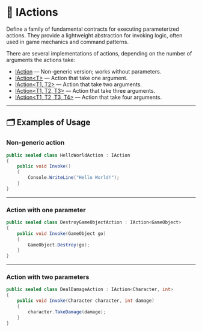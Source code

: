 # 🧩 IActions

Define a family of fundamental contracts for executing parameterized actions. They provide a lightweight
abstraction for invoking logic, often used in game mechanics and command patterns.

There are several implementations of actions, depending on the number of arguments the actions take:

- [IAction](IAction.md) — Non-generic version; works without parameters.
- [IAction&lt;T&gt;](IAction%601.md) — Action that take one argument.
- [IAction&lt;T1, T2&gt;](IAction%602.md) — Action that take two arguments.
- [IAction&lt;T1, T2, T3&gt;](IAction%603.md) — Action that take three arguments.
- [IAction&lt;T1, T2, T3, T4&gt;](IAction%604.md) — Action that take four arguments.

---

## 🗂 Examples of Usage

### Non-generic action

```csharp
public sealed class HelloWorldAction : IAction
{
    public void Invoke() 
    {
        Console.WriteLine("Hello World!");  
    } 
}
```

---

### Action with one parameter

```csharp
public sealed class DestroyGameObjectAction : IAction<GameObject>
{
    public void Invoke(GameObject go) 
    {
        GameObject.Destroy(go);  
    } 
}
```

---

### Action with two parameters

```csharp
public sealed class DealDamageAction : IAction<Character, int>
{
    public void Invoke(Character character, int damage) 
    {
        character.TakeDamage(damage);
    } 
}
```